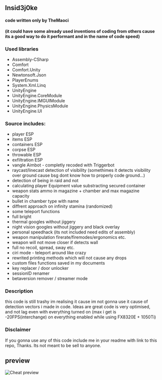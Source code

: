 ## Insid3j0ke
#### code written only by TheMaoci 
__(it could have some already used inventions of coding from others cause its a good way to do it performant and in the name of code speed)__

### Used libraries
- Assembly-CSharp
- Comfort
- Comfort.Unity
- Newtonsoft.Json
- PlayerEnums
- System.Xml.Linq
- UnityEngine
- UnityEngine.CoreModule
- UnityEngine.IMGUIModule
- UnityEngine.PhysicsModule
- UnityEngine.UI

### Source includes:
- player ESP
- items ESP
- containers ESP
- corpse ESP
- throwable ESP
- exfiltration ESP
- vangle Aimbot - completly recoded with Triggerbot
- raycast/linecast detection of visibility (somethimes it detects visibility over ground cause bsg dont know how to properly code ground...)
- detection of being in raid and not
- calculating player Equipment value substracting secured container
- weapon stats ammo in magazine + chamber and max magazine capacity
- bullet in chamber type with name
- diffrent approach on infinity stamina (randomized)
- some teleport functions
- full bright
- thermal googles without jiggery
- night vision googles without jiggery and black overlay
- personal speedhack (its not included need edits of assembly)
- weapon manipulation firerate/firemodes/ergonomics etc.
- weapon will not move closer if detects wall
- full no recoil, spread, sway etc.
- ciri mode - teleport around like crazy
- rewrited printing methods which will not cause any drops
- custom files functions saved in my documents
- key replacer / door unlocker
- sessionID renamer
- betaversion remover / streamer mode

### Description
this code is still trashy im realising it cause im not gonna use it cause of detection vectors i made in code. Ideas are great code is very optimised, and not lag even with everything turned on (max i get is -20FPS(interchange) on everything enabled while using FX8320E + 1050Ti)

### Disclaimer
 If you gonna use any of this code include me in your readme with link to this repo, Thanks. 
 Its not meant to be sell to anyone.

## preview
![Cheat preview](https://github.com/B74nk/EFT-Mono-InsideJoke/blob/master/preview.png)
